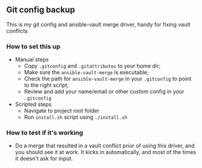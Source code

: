 ## Git config backup
This is my git config and ansible-vault merge driver, handy for fixing vault conflicts 

### How to set this up 

* Manual steps
	- Copy `.gitconfig` and `.gitattributes` to your home dir;
	- Make sure the `ansible-vault-merge` is executable;
	- Check the path for `ansible-vault-merge` in your `.gitconfig` to point to the right script;
	- Review and add your name/email or other custom config in your `.gitconfig`
* Scripted steps
	- Navigate to project root folder
	- Run `install.sh` script using `./install.sh`

### How to test if it's working

* Do a merge that resulted in a vault conflict prior of using this driver, and you should see it at work. It kicks in automatically, and most of the times it doesn't ask for input.

